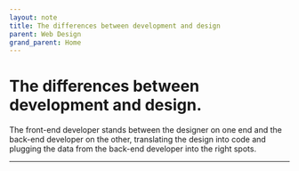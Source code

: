 ```yaml
---
layout: note
title: The differences between development and design
parent: Web Design
grand_parent: Home
---
```


# The differences between development and design.

The front-end developer stands between the designer on one end and the back-end developer on the other, translating the design into code and plugging the data from the back-end developer into the right spots.

---
